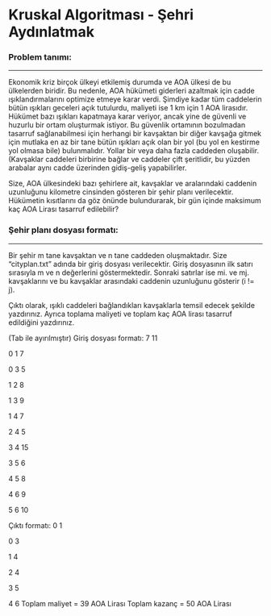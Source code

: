 # Kruskal Algoritması - Şehri Aydınlatmak

### Problem tanımı:
-------------
Ekonomik kriz birçok ülkeyi etkilemiş durumda ve AOA ülkesi de bu ülkelerden biridir. Bu nedenle, AOA hükümeti giderleri azaltmak için cadde ışıklandırmalarını optimize etmeye karar verdi. Şimdiye kadar tüm caddelerin bütün ışıkları geceleri açık tutulurdu, maliyeti ise 1 km için 1 AOA lirasıdır. Hükümet bazı ışıkları kapatmaya karar veriyor, ancak yine de güvenli ve huzurlu bir ortam oluşturmak istiyor. Bu güvenlik ortamının bozulmadan tasarruf sağlanabilmesi için herhangi bir kavşaktan bir diğer kavşağa gitmek için mutlaka en az bir tane bütün ışıkları açık olan bir yol (bu yol en kestirme yol olmasa bile) bulunmalıdır. Yollar bir veya daha fazla caddeden oluşabilir. (Kavşaklar caddeleri birbirine bağlar ve caddeler çift şeritlidir, bu yüzden arabalar aynı cadde üzerinden gidiş-geliş yapabilirler.

Size, AOA ülkesindeki bazı şehirlere ait, kavşaklar ve aralarındaki caddenin uzunluğunu kilometre cinsinden gösteren bir şehir planı verilecektir. Hükümetin kısıtlarını da göz önünde bulundurarak, bir gün içinde maksimum kaç AOA Lirası tasarruf edilebilir?

### Şehir planı dosyası formatı:
-------------

Bir şehir m tane kavşaktan ve n tane caddeden oluşmaktadır. Size “cityplan.txt” adında bir giriş dosyası verilecektir. Giriş dosyasının ilk satırı sırasıyla m ve n değerlerini göstermektedir. Sonraki satırlar ise mi. ve mj. kavşaklarını ve bu kavşaklar arasındaki caddenin uzunluğunu gösterir (i != j).

Çıktı olarak, ışıklı caddeleri bağlandıkları kavşaklarla temsil edecek şekilde yazdırınız. Ayrıca toplama maliyeti ve toplam kaç AOA lirası tasarruf edildiğini yazdırınız.

(Tab ile ayırılmıştır)
Giriş dosyası formatı: 
7 11

0 1 7 

0 3 5

1 2 8

1 3 9 

1 4 7

2 4 5 

3 4 15 

3 5 6 

4 5 8

4 6 9

5 6 10


Çıktı formatı: 
0 1 

0 3 

1 4 

2 4 

3 5

4 6
Toplam maliyet = 39 AOA Lirası
Toplam kazanç = 50 AOA Lirası
